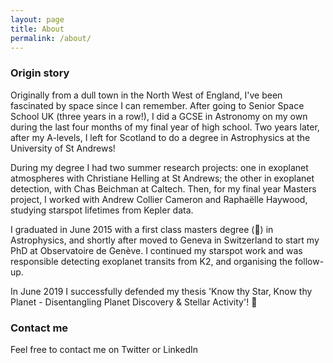 ```yaml
---
layout: page
title: About
permalink: /about/
---
```

### Origin story

Originally from a dull town in the North West of England, I've been fascinated by space since I can remember.
After going to Senior Space School UK (three years in a row!), I did a GCSE in Astronomy on my own during the last four months of my final year of high school.
Two years later, after my A-levels, I left for Scotland to do a degree in Astrophysics at the University of St Andrews!
​

During my degree I had two summer research projects: one in exoplanet atmospheres with Christiane Helling at St Andrews; the other in exoplanet detection, with Chas Beichman at Caltech.
Then, for my final year Masters project, I worked with Andrew Collier Cameron and Raphaëlle Haywood, studying starspot lifetimes from Kepler data.
​

I graduated in June 2015 with a first class masters degree (:raised_hands:) in Astrophysics, and shortly after moved to Geneva in Switzerland to start my PhD at Observatoire de Genève. I continued my starspot work and was responsible detecting exoplanet transits from K2, and organising the follow-up.


In June 2019 I successfully defended my thesis 'Know thy Star, Know thy Planet - Disentangling Planet Discovery & Stellar Activity'! :tada:

### Contact me

Feel free to contact me on Twitter or LinkedIn

<!-- [email@domain.com](mailto:email@domain.com) -->
